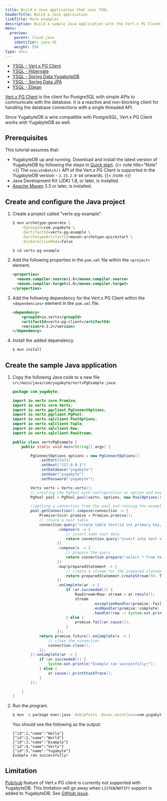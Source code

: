 ```yaml
---
title: Build a Java application that uses YSQL
headerTitle: Build a Java application
linkTitle: More examples
description: Build a sample Java application with the Vert.x PG Client and use the YSQL API to connect to and interact with YugabyteDB.
menu:
  preview:
    parent: cloud-java
    identifier: java-10
    weight: 550
type: docs
---
```


<ul class="nav nav-tabs-alt nav-tabs-yb">
  <li >
    <a href="../ysql-vertx-pg-client/" class="nav-link active">
      <i class="icon-postgres" aria-hidden="true"></i>
      YSQL - Vert.x PG Client
    </a>
  </li>
  <li >
    <a href="../ysql-hibernate/" class="nav-link">
      <i class="icon-postgres" aria-hidden="true"></i>
      YSQL - Hibernate
    </a>
  </li>
  <li >
    <a href="../ysql-sdyb/" class="nav-link">
      <i class="icon-postgres" aria-hidden="true"></i>
      YSQL - Spring Data YugabyteDB
    </a>
  </li>
  <li >
    <a href="../ysql-spring-data/" class="nav-link">
      <i class="icon-postgres" aria-hidden="true"></i>
      YSQL - Spring Data JPA
    </a>
  </li>
  <li>
    <a href="../ysql-ebean/" class="nav-link">
      <i class="icon-postgres" aria-hidden="true"></i>
      YSQL - Ebean
    </a>
  </li>
</ul>

[Vert.x PG Client](https://vertx.io/docs/vertx-pg-client/java/) is the client for PostgreSQL with simple APIs to communicate with the database. It is a reactive and non-blocking client for handling the database connections with a single threaded API.

Since YugabyteDB is wire compatible with PostgreSQL, Vert.x PG Client works with YugabyteDB as well.

## Prerequisites

This tutorial assumes that:

- YugabyteDB up and running. Download and install the latest version of YugabyteDB by following the steps in [Quick start](../../../../quick-start/).
{{< note title="Note" >}}
The `executeBatch()` API of the Vert.x PG Client is supported in the YugabyteDB version - `2.15.2.0-b0` onwards.
{{< /note >}}
- Java Development Kit (JDK) 1.8, or later, is installed.
- [Apache Maven](https://maven.apache.org/index.html) 3.3 or later, is installed.

## Create and configure the Java project

1. Create a project called "vertx-pg-example".

    ```sh
    $ mvn archetype:generate \
        -DgroupId=com.yugabyte \
        -DartifactId=vertx-pg-example \
        -DarchetypeArtifactId=maven-archetype-quickstart \
        -DinteractiveMode=false

    $ cd vertx-pg-example
    ```
1. Add the following properties in the `pom.xml` file within the `<project>` element.

    ```xml
    <properties>
      <maven.compiler.source>1.8</maven.compiler.source>
      <maven.compiler.target>1.8</maven.compiler.target>
    </properties>
    ```

1. Add the following dependency for the Vert.x PG Client within the `<dependencies>` element in the `pom.xml` file.

    ```xml
    <dependency>
        <groupId>io.vertx</groupId>
        <artifactId>vertx-pg-client</artifactId>
        <version>4.3.2</version>
    </dependency>
    ```

1. Install the added dependency.

    ```sh
    $ mvn install
    ```

## Create the sample Java application

1. Copy the following Java code to a new file `src/main/java/com/yugabyte/vertxPgExample.java`:

    ```java
    package com.yugabyte;

    import io.vertx.core.Promise;
    import io.vertx.core.Vertx;
    import io.vertx.pgclient.PgConnectOptions;
    import io.vertx.pgclient.PgPool;
    import io.vertx.sqlclient.PoolOptions;
    import io.vertx.sqlclient.Tuple;
    import io.vertx.sqlclient.Row;
    import io.vertx.sqlclient.RowStream;

    public class vertxPgExample {
        public static void main(String[] args) {

            PgConnectOptions options = new PgConnectOptions()
                .setPort(5433)
                .setHost("127.0.0.1")
                .setDatabase("yugabyte")
                .setUser("yugabyte")
                .setPassword("yugabyte");

            Vertx vertx = Vertx.vertx();
            // creating the PgPool with configuration as option and maxsize 10.
            PgPool pool = PgPool.pool(vertx, options, new PoolOptions().setMaxSize(10));

            //getting a connection from the pool and running the example on that
            pool.getConnection().compose(connection -> {
                Promise<Void> promise = Promise.promise();
                // create a test table
                connection.query("create table test(id int primary key, name text)").execute()
                        .compose(v -> {
                            // insert some test data
                            return connection.query("insert into test values (1, 'Hello'), (2, 'World'), (3,'Example'), (4, 'Vertx'), (5, 'Yugabyte')").execute();
                        })
                        .compose(v -> {
                            // prepare the query
                            return connection.prepare("select * from test order by id");
                        })
                        .map(preparedStatement -> {
                            // create a stream for the prepared statement
                            return preparedStatement.createStream(50, Tuple.tuple());
                        })
                        .onComplete(ar -> {
                            if (ar.succeeded()) {
                                RowStream<Row> stream = ar.result();
                                stream
                                        .exceptionHandler(promise::fail)
                                        .endHandler(promise::complete)
                                        .handler(row -> System.out.println(row.toJson())); // Printing each row as JSON
                            } else {
                                promise.fail(ar.cause());
                            }
                        });
                return promise.future().onComplete(v -> {
                    // close the connection
                    connection.close();
                });
            }).onComplete(ar -> {
                if (ar.succeeded()) {
                    System.out.println("Example ran successfully!");
                } else {
                    ar.cause().printStackTrace();
                }
            });

        }
    }
    ```

1. Run the program.

    ```sh
    $ mvn -q package exec:java -DskipTests -Dexec.mainClass=com.yugabyte.vertxPgExample
    ```

    You should see the following as the output:

    ```output
    {"id":1,"name":"Hello"}
    {"id":2,"name":"World"}
    {"id":3,"name":"Example"}
    {"id":4,"name":"Vertx"}
    {"id":5,"name":"Yugabyte"}
    Example ran successfully!
    ```
## Limitation

[Pub/sub](https://vertx.io/docs/vertx-pg-client/java/#_pubsub) feature of Vert.x PG client is currently not supported with YugabyteDB. This limitation will go away when `LISTEN`/`NOTIFY` support is added to YugabyteDB. See [GitHub issue](https://github.com/yugabyte/yugabyte-db/issues/1872).

